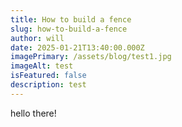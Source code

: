 ```yaml
---
title: How to build a fence
slug: how-to-build-a-fence
author: will
date: 2025-01-21T13:40:00.000Z
imagePrimary: /assets/blog/test1.jpg
imageAlt: test
isFeatured: false
description: test
---
```

hello there!
